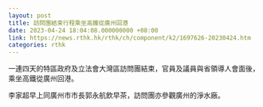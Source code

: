 ```yaml
---
layout: post
title: 訪問團結束行程乘坐高鐵從廣州回港
date: 2023-04-24 18:04:08.000000000 +08:00
link: https://news.rthk.hk/rthk/ch/component/k2/1697626-20230424.htm
categories: rthk
---
```


一連四天的特區政府及立法會大灣區訪問團結束，官員及議員與省領導人會面後，乘坐高鐵從廣州回港。

李家超早上同廣州市市長郭永航飲早茶，訪問團亦參觀廣州的淨水廠。
